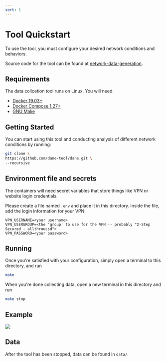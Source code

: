 ```yaml
---
sort: 1
---
```


# Tool Quickstart

To use the tool, you must configure your desired network conditions and behaviors.

Source code for the tool can be found at [network-data-generation](https://github.com/dane-tool/dane).

## Requirements

The data collcetion tool runs on Linux. You will need:

- [Docker 19.03+](https://docs.docker.com/get-docker/)
- [Docker Compose 1.27+](https://docs.docker.com/compose/install/)
- [GNU Make](https://www.gnu.org/software/make/)

## Getting Started

You can start using this tool and conducting analysis of different network conditions by running:

```bash
git clone \
https://github.com/dane-tool/dane.git \
--recursive
```

## Environment file and secrets

The containers will need secret variables that store things like VPN or website login credentials.

Please create a file named `.env` and place it in this directory. Inside the file, add the login information for your VPN:

```
VPN_USERNAME=<your username>
VPN_USERGROUP=<the 'group' to use for the VPN -- probably "2-Step Secured - allthruucsd">
VPN_PASSWORD=<your password>
```

## Running

Once you're satisfied with your configuration, simply open a terminal to this directory, and run

```bash
make
```

When you're done collecting data, open a new terminal in this directory and run

```bash
make stop
```

## Example

![](media/demo.gif)

## Data

After the tool has been stopped, data can be found in `data/`.
